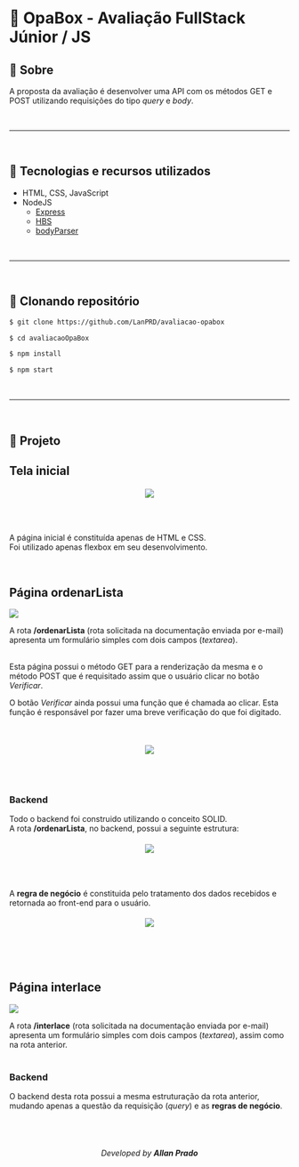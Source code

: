 # 🚀 OpaBox - Avaliação FullStack Júnior / JS

## 📖 Sobre

A proposta da avaliação é desenvolver uma API com os métodos GET e POST utilizando requisições do tipo *query* e *body*.

<br>

---

<br>

## 💾 Tecnologias e recursos utilizados

- HTML, CSS, JavaScript
- NodeJS
    - [Express](https://expressjs.com/pt-br/api.html)
    - [HBS](https://handlebarsjs.com/)
    - [bodyParser](https://www.npmjs.com/package/body-parser)

<br>

---

<br>

## 📁 Clonando repositório

```bash
$ git clone https://github.com/LanPRD/avaliacao-opabox

$ cd avaliacaoOpaBox

$ npm install

$ npm start
```

<br>

---

<br>

## 🚧 Projeto
## Tela inicial

<h6 align="center">
    <img src="public/gif/landingPage.gif">
</h6>

<br>

A página inicial é constituída apenas de HTML e CSS.<br>
Foi utilizado apenas flexbox em seu desenvolvimento.

<br>

## Página ordenarLista

<img src="public/images/ordenarLista.png">

A rota **/ordenarLista** (rota solicitada na documentação enviada por e-mail) apresenta um formulário simples com dois campos (*textarea*).<br><br>

Esta página possui o método GET para a renderização da mesma e o método POST que é requisitado assim que o usuário clicar no botão *Verificar*.

O botão *Verificar* ainda possui uma função que é chamada ao clicar. Esta função é responsável por fazer uma breve verificação do que foi digitado.

<br>

<h6 align="center">
    <img src="public/images/verificarCode.JPG">
</h6>

<br>

### Backend

Todo o backend foi construido utilizando o conceito SOLID.<br>
A rota **/ordenarLista**, no backend, possui a seguinte estrutura:

<h6 align="center">
    <img src="public/images/backendListRoute.JPG">
</h6>

<br>

A **regra de negócio** é constituida pelo tratamento dos dados recebidos e retornada ao front-end para o usuário.
<br>

<h6 align="center">
    <img src="public/images/backendListService.JPG">
</h6>

<br>
<br>

## Página interlace

<img src="public/images/interlace.png">

A rota **/interlace** (rota solicitada na documentação enviada por e-mail) apresenta um formulário simples com dois campos (*textarea*), assim como na rota anterior.<br><br>

### Backend

O backend desta rota possui a mesma estruturação da rota anterior, mudando apenas a questão da requisição (*query*) e as **regras de negócio**.

<br>
<br>

<h6 align="center" font-size="11">Developed by <strong>Allan Prado</strong></h6>
